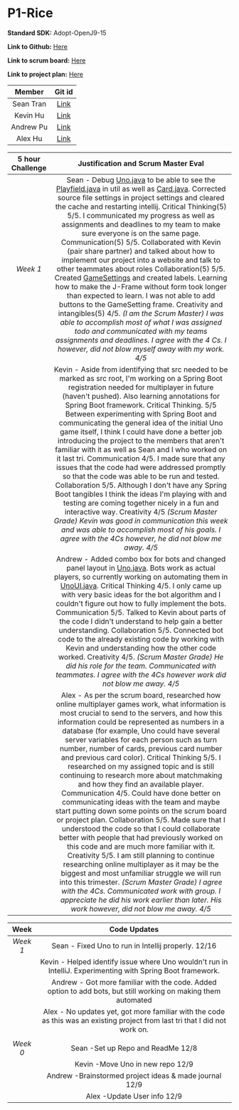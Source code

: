 # P1-Rice
**Standard SDK:** Adopt-OpenJ9-15

**Link to Github:** [Here](https://github.com/sgtran/p1---rice)

**Link to scrum board:** [Here](https://github.com/sgtran/p1---rice/projects/1)

**Link to project plan:** [Here](https://docs.google.com/document/d/1J7p0vuNPozwbu0-tjaQCutQNg-10E0QndgibnOdazJU/edit?usp=sharing)

| **Member** | **Git id** |
| :---:   | :-: |
| Sean Tran | [Link](https://github.com/sgtran) |
| Kevin Hu |  [Link](https://github.com/keviin0)  |
| Andrew Pu |  [Link](https://github.com/andrewzpu) |
| Alex Hu | [Link](https://github.com/AlexH04) |

| **5 hour Challenge** | **Justification and Scrum Master Eval** |         
| :---:   | :-: |
| *Week 1*| Sean - Debug [Uno.java](https://github.com/sgtran/p1---rice/blob/main/src/ui/Uno.java) to be able to see the [Playfield.java](https://github.com/sgtran/p1---rice/blob/main/src/util/Playfield.java) in util as well as [Card.java](https://github.com/sgtran/p1---rice/blob/main/src/util/Card.java). Corrected source file settings in project settings and cleared the cache and restarting intellij. Critical Thinking(5) 5/5. I communicated my progress as well as assignments and deadlines to my team to make sure everyone is on the same page. Communication(5) 5/5. Collaborated with Kevin (pair share partner) and talked about how to implement our project into a website and talk to other teammates about roles Collaboration(5) 5/5. Created [GameSettings](https://github.com/sgtran/p1---rice/blob/main/src/ui/GameSettings.java) and created labels. Learning how to make the J-Frame without form took longer than expected to learn. I was not able to add buttons to the GameSetting frame. Creativity and intangibles(5) 4/5. *(I am the Scrum Master) I was able to accomplish most of what I was assigned todo and communicated with my teams assignments and deadlines. I agree with the 4 Cs. I however, did not blow myself away with my work. 4/5*  |
|         | Kevin - Aside from identifying that src needed to be marked as src root, I'm working on a Spring Boot registration needed for multiplayer in future (haven't pushed).  Also learning annotations for Spring Boot framework. Critical Thinking. 5/5 Between experimenting with Spring Boot and communicating the general idea of the initial Uno game itself, I think I could have done a better job introducing the project to the members that aren't familiar with it as well as Sean and I who worked on it last tri. Communication 4/5. I made sure that any issues that the code had were addressed promptly so that the code was able to be run and tested. Collaboration 5/5. Although I don't have any Spring Boot tangibles I think the ideas I'm playing with and testing are coming together nicely in a fun and interactive way. Creativity 4/5 *(Scrum Master Grade) Kevin was good in communication this week and was able to accomplish most of his goals. I agree with the 4Cs however, he did not blow me away. 4/5*|
|         | Andrew - Added combo box for bots and changed panel layout in [Uno.java](https://github.com/sgtran/p1---rice/blob/main/src/ui/Uno.java). Bots work as actual players, so currently working on automating them in [UnoUI.java](https://github.com/sgtran/p1---rice/blob/main/src/util/Card.java). Critical Thinking 4/5. I only came up with very basic ideas for the bot algorithm and I couldn't figure out how to fully implement the bots. Communication 5/5. Talked to Kevin about parts of the code I didn't understand to help gain a better understanding. Collaboration 5/5. Connected bot code to the already existing code by working with Kevin and understanding how the other code worked. Creativity 4/5. *(Scrum Master Grade) He did his role for the team. Communicated with teammates. I agree with the 4Cs however work did not blow me away. 4/5* |
|         | Alex - As per the scrum board, researched how online multiplayer games work, what information is most crucial to send to the servers, and how this information could be represented as numbers in a database (for example, Uno could have several server variables for each person such as turn number, number of cards, previous card number and previous card color). Critical Thinking 5/5. I researched on my assigned topic and is still continuing to research more about matchmaking and how they find an available player. Communication 4/5. Could have done better on communicating ideas with the team and maybe start putting down some points on the scrum board or project plan. Collaboration 5/5. Made sure that I understood the code so that I could collaborate better with people that had previously worked on this code and are much more familiar with it. Creativity 5/5. I am still planning to continue researching online multiplayer as it may be the biggest and most unfamiliar struggle we will run into this trimester. *(Scrum Master Grade) I agree with the 4Cs. Communicated work with group. I appreciate he did his work earlier than later. His work however, did not blow me away. 4/5* |

| **Week** | **Code Updates** |         
| :---:   | :-: |
| *Week 1*| Sean - Fixed Uno to run in Intellij properly. 12/16|
|         | Kevin - Helped identify issue where Uno wouldn't run in IntelliJ. Experimenting with Spring Boot framework.|
|         | Andrew - Got more familiar with the code. Added option to add bots, but still working on making them automated|
|         | Alex - No updates yet, got more familiar with the code as this was an existing project from last tri that I did not work on.|
|         |                            |
| *Week 0*| Sean -Set up Repo and ReadMe 12/8 |
|         | Kevin -Move Uno in new repo  12/9|
|         | Andrew -Brainstormed project ideas & made journal  12/9|
|         | Alex -Update User info 12/9|
 

